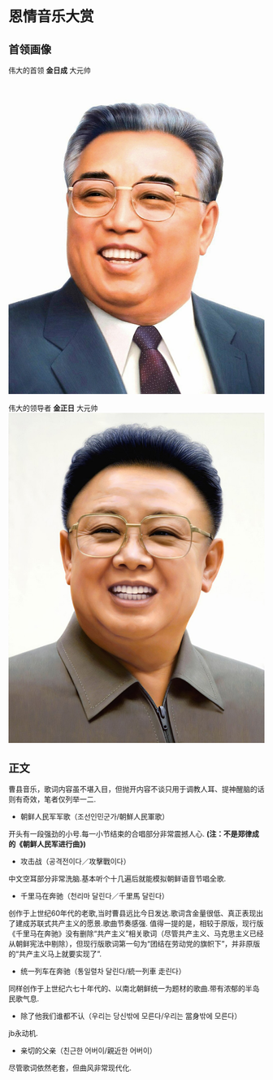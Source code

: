 # 恩情音乐大赏
## 首领画像
伟大的首领 **金日成** 大元帅
![](image/Kim_Il_Sung_Portrait.jpg)

伟大的领导者 **金正日** 大元帅
![](image/Kim_Jong_il_Portrait.jpg)
## 正文
曹县音乐，歌词内容虽不堪入目，但抛开内容不谈只用于调教人耳、提神醒脑的话则有奇效，笔者仅列举一二.

- 朝鲜人民军军歌（조선인민군가/朝鮮人民軍歌）

开头有一段强劲的小号.每一小节结束的合唱部分非常震撼人心.
**(注：不是郑律成的《朝鲜人民军进行曲》)**

- 攻击战（공격전이다／攻擊戰이다）

中文空耳部分非常洗脑.基本听个十几遍后就能模拟朝鲜语音节唱全歌.

- 千里马在奔驰（천리마 달린다／千里馬 달린다）

创作于上世纪60年代的老歌,当时曹县远比今日发达.歌词含金量很低、真正表现出了建成苏联式共产主义的愿景.歌曲节奏感强.
值得一提的是，相较于原版，现行版《千里马在奔驰》没有删除“共产主义”相关歌词（尽管共产主义、马克思主义已经从朝鲜宪法中剔除），但现行版歌词第一句为“团结在劳动党的旗帜下”，并非原版的“共产主义马上就要实现了”.

- 统一列车在奔驰（통일렬차 달린다/統一列車 走린다）

同样创作于上世纪六七十年代的、以南北朝鲜统一为题材的歌曲.带有浓郁的半岛民歌气息.

- 除了他我们谁都不认（우리는 당신밖에 모른다/우리는 當身밖에 모른다）

jb永动机.

- 亲切的父亲（친근한 어버이/親近한 어버이）

尽管歌词依然老套，但曲风非常现代化.


